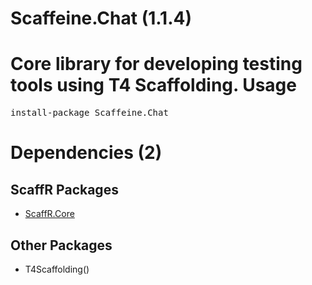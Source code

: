 ﻿Scaffeine.Chat (1.1.4)
======
Core library for developing testing tools using T4 Scaffolding.
Usage
======
<pre>install-package Scaffeine.Chat</pre>
Dependencies (2)
=====

ScaffR Packages
------
* [ScaffR.Core](https://github.com/wcpro/ScaffR/tree/master/src/ScaffR.Core)

Other Packages
------
* T4Scaffolding()
